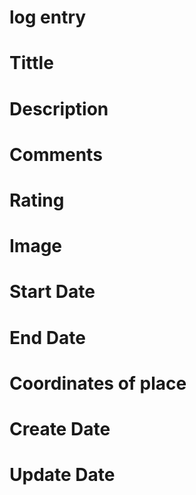 # log entry

# Tittle
# Description
# Comments
# Rating
# Image
# Start Date
# End Date
# Coordinates of place
# Create Date
# Update Date
